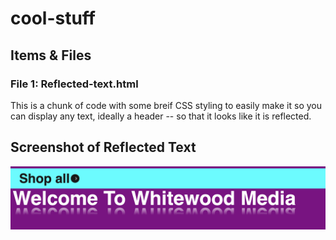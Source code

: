 # cool-stuff

## Items & Files

### File 1: Reflected-text.html 
This is a chunk of code with some breif CSS styling to easily make it so you can display any text, ideally a header -- so that it looks like it is reflected.

## Screenshot of Reflected Text 
![Screenshot of the feature](Images/image1-Reflected-text-example.png)
